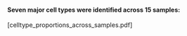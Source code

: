 #### Seven major cell types were identified across 15 samples:
[celltype_proportions_across_samples.pdf]
